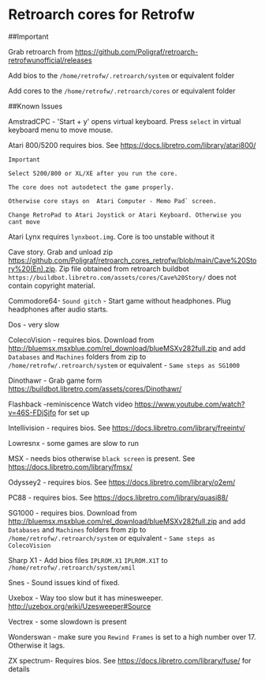 # Retroarch cores for Retrofw

##Important

Grab retroarch from https://github.com/Poligraf/retroarch-retrofwunofficial/releases

Add bios to the `/home/retrofw/.retroarch/system` or equivalent folder

Add cores to the `/home/retrofw/.retroarch/cores` or equivalent folder

##Known Issues

AmstradCPC - 'Start + y' opens virtual keyboard. Press `select` in virtual keyboard menu to move mouse.

Atari 800/5200 requires bios. See https://docs.libretro.com/library/atari800/
```
Important

Select 5200/800 or XL/XE after you run the core.

The core does not autodetect the game properly.

Otherwise core stays on  Atari Computer - Memo Pad` screen.

Change RetroPad to Atari Joystick or Atari Keyboard. Otherwise you cant move
```
Atari Lynx requires `lynxboot.img`. Core is too unstable without it

Cave story. Grab and unload zip https://github.com/Poligraf/retroarch_cores_retrofw/blob/main/Cave%20Story%20(En).zip. Zip file obtained from retroarch buildbot `https://buildbot.libretro.com/assets/cores/Cave%20Story/` does not contain copyright material.

Commodore64- `Sound gitch` - Start game without headphones. Plug headphones after audio starts.

Dos - very slow

ColecoVision  - requires bios. Download from http://bluemsx.msxblue.com/rel_download/blueMSXv282full.zip and add  `Databases` and `Machines` folders from zip to `/home/retrofw/.retroarch/system` or equivalent - `Same steps as SG1000`  


Dinothawr - Grab game form https://buildbot.libretro.com/assets/cores/Dinothawr/

Flashback -reminiscence Watch video https://www.youtube.com/watch?v=46S-FDjSjfo for set up

Intellivision - requires bios. See https://docs.libretro.com/library/freeintv/

Lowresnx - some games are slow to run

MSX - needs bios otherwise `black screen` is present. See https://docs.libretro.com/library/fmsx/

Odyssey2 - requires bios. See https://docs.libretro.com/library/o2em/

PC88 - requires bios. See https://docs.libretro.com/library/quasi88/

SG1000  - requires bios. Download from http://bluemsx.msxblue.com/rel_download/blueMSXv282full.zip and add  `Databases` and `Machines` folders from zip to `/home/retrofw/.retroarch/system` or equivalent - `Same steps as ColecoVision`  

Sharp X1 - Add bios files `IPLROM.X1` `IPLROM.X1T` to  `/home/retrofw/.retroarch/system/xmil`

Snes - Sound issues kind of fixed.

Uxebox - Way too slow but it has minesweeper. http://uzebox.org/wiki/Uzesweeper#Source

Vectrex - some slowdown is present

Wonderswan - make sure you `Rewind Frames` is set to a high number over 17. Otherwise it lags.

ZX spectrum- Requires bios. See https://docs.libretro.com/library/fuse/ for details
